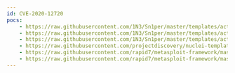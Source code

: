 ```yaml
---
id: CVE-2020-12720
pocs:
    - https://raw.githubusercontent.com/1N3/Sn1per/master/templates/active/CVE-2020-12720_-_vBulletin_Unauthenticaed_SQLi_3.sh
    - https://raw.githubusercontent.com/1N3/Sn1per/master/templates/active/CVE-2020-12720_-_vBulletin_Unauthenticaed_SQLi_2.sh
    - https://raw.githubusercontent.com/1N3/Sn1per/master/templates/active/CVE-2020-12720_-_vBulletin_Unauthenticaed_SQLi_1.sh
    - https://raw.githubusercontent.com/projectdiscovery/nuclei-templates/master/cves/CVE-2020-12720.yaml
    - https://raw.githubusercontent.com/rapid7/metasploit-framework/master/modules/auxiliary/gather/vbulletin_getindexablecontent_sqli.rb
    - https://raw.githubusercontent.com/rapid7/metasploit-framework/master/modules/exploits/multi/http/vbulletin_getindexablecontent.rb
---
```

